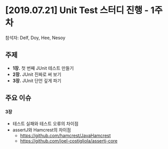 # [2019.07.21] Unit Test 스터디 진행 - 1주차
참석자: Delf, Doy, Hee, Nesoy

## 주제
- **1장.** 첫 번째 JUnit 테스트 만들기
- **2장.** JUnit 진짜로 써 보기
- **3장.** JUnit 단언 깊게 파기

## 주요 이슈
#### 3장
- 테스트 실패와 테스트 오류의 차이점
- assertJ와 Hamcrest의 차이점
  - https://github.com/hamcrest/JavaHamcrest
  - https://github.com/joel-costigliola/assertj-core